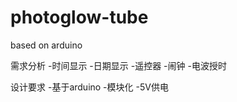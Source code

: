 photoglow-tube
==============

based on arduino

需求分析
  -时间显示
  -日期显示
  -遥控器
  -闹钟
  -电波授时
  
设计要求
  -基于arduino
  -模块化
  -5V供电
